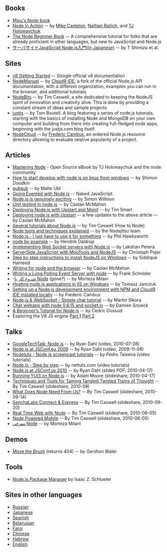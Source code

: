 ## Books

* [Mixu's Node book](http://book.mixu.net/)
* [Node In Action](http://www.manning.com/cantelon/) -- by [Mike Cantelon](https://github.com/mcantelon), [Nathan Rajlich](https://github.com/tootallnate), and [TJ Holowaychuk](https://github.com/visionmedia)
* [The Node Beginner Book](http://www.nodebeginner.org/) -- A comprehensive tutorial for folks that are already proficient in other languages, but new to JavaScript and Node.js
* [サーバサイドJavaScript Node.js入門(In Japanese)](http://www.amazon.co.jp/%E3%82%B5%E3%83%BC%E3%83%90%E3%82%B5%E3%82%A4%E3%83%89JavaScript-Node-js%E5%85%A5%E9%96%80-%E6%B8%85%E6%B0%B4%E4%BF%8A%E5%8D%9A/dp/4048703676/ref=sr_1_1?ie=UTF8&qid=1349928638&sr=8-1) -- by T Shimizu et al. 
## Sites

* [v8 Getting Started](https://developers.google.com/v8/get_started) -- Google official v8 documentation
* [NodeManual](http://www.nodemanual.org) -- by [Cloud9 IDE](http://www.c9.io), a fork of the official Node.js API documentation, with a different organization, examples you can run in the browser, and additional tutorials
* [NodeBits](http://www.nodebits.org) -- by Tim Caswell, a site dedicated to keeping the NodeJS spirit of innovation and creativity alive. This is done by providing a constant stream of ideas and sample projects.
* [justjs](http://justjs.com) -- by Tom Boutell. A blog featuring a series of node.js tutorials, starting with the basics of installing Node and MongoDB on your own computer and building from there into creating full-fledged node apps, beginning with the justjs.com blog itself.
* [NodeCloud](http://www.nodecloud.org/) -- by [Frederic Cambus](http://www.cambus.net), an ordered Node.js resource directory allowing to evaluate relative popularity of a project.

## Articles

* [Mastering Node](http://visionmedia.github.com/masteringnode/) - Open Source eBook by TJ Holowaychuk and the node community
* [How to start develop with node js on linux from windows](http://wiki.github.com/shimondoodkin/nodejs-autorestart/how-to-start-develop-with-node-js-on-linux) -- by Shimon Doodkin
* [pubsub](http://www.nonblocking.io/2009/06/scalable-pubsub-with-nodejs.html) -- by Malte Ubl
* [Going Evented with Node.js](http://blog.nakedjavascript.com/going-evented-with-nodejs) -- Naked JavaScript 
* [Node.js is genuinely exciting](http://simonwillison.net/2009/Nov/23/node/) -- by Simon Willison
* [Unit testing in node.js](http://caolanmcmahon.com/unit_testing_nodejs.html) -- by Caolan McMahon
* [Deploying Node.js with Upstart and Monit](http://howtonode.org/deploying-node-upstart-monit) -- by Tim Smart
* [Deploying node.js with Upstart](http://caolanmcmahon.com/deploying_nodejs_applications_with_upstart.html) -- a few updates to the above article -- by Caolan McMahon
* [Several tutorials about Node.js](http://howtonode.org/) -- by Tim Caswell (How to Node)
* [Node tools and techniques explained](http://blog.nodejitsu.com/) -- by the Nodejitsu team 
* [Node.js - I just have to use it for something](http://hawksworx.com/blog/nodejs-i-just-have-to-use-it-for-something) -- by Phil Hawksworth
* [node by example](http://blog.osbutler.com/categories/node-by-example/) -- by Hendrik Daldrup
* [Implementing Web Socket servers with Node.js](http://www.web2media.net/laktek/2010/05/04/implementing-web-socket-servers-with-node-js/) -- by Lakshan Perera
* [ServerSide JavaScript with MooTools and NodeJS](http://davidwalsh.name/mootools-nodejs) -- by Christoph Pojer
* [Step by step instructions to install NodeJS on Windows](http://boxysystems.com/?p=203) -- by Siddique Hameed
* [Writing for node and the browser](http://caolanmcmahon.com/writing_for_node_and_the_browser.html) -- by Caolan McMahon
* [Writing a Long Polling Event Server with node](https://go-left.com/blog/programming/long-polling-with-node-js/) -- by Frank Schröder
* -[شروع کار با Node](http://blog.nodejs.ir/node/2) (gone?) -- by Morteza Milani
* [Hosting node.js applications in IIS on Windows](http://tomasz.janczuk.org/2011/08/hosting-nodejs-applications-in-iis-on.html) -- by Tomasz Janczuk
* [Setting up a Node.js development environment with NPM and Cloud9 IDE installed locally](http://www.cambus.net/setting-up-a-node-js-development-environment-with-npm-and-cloud9-ide-installed-locally/) -- by Frederic Cambus
* [Node.js & WebSocket - Simple chat tutorial](http://www.martinsikora.com/nodejs-and-websocket-simple-chat-tutorial) -- by Martin Sikora
* [Chat webapp with node 0.6.15 and socket.io](http://cestfait.ch/content/chat-webapp-nodejs) -- by Damien Snoeck
* [A Beginner’s Tutorial for Node.js](http://project70.com/nodejs/beginners-tutorial-node-js/) -- by Cedric Dussud
* Exploring the V8 JS engine [Part 1](http://jcla1.com/blog/2012/01/07/exploring-the-v8-js-engine-part-1/) [Part 2](http://jcla1.com/blog/2012/01/08/exploring-the-v8-js-engine-part-2/)

## Talks
* [GoogleTechTalk: Node.js](http://www.youtube.com/watch?v=F6k8lTrAE2g) -- by Ryan Dahl (video, 2010-07-28)
* [Node.js at JSConf.eu 2009](http://jsconf.eu/2009/video_nodejs_by_ryan_dahl.html) -- by Ryan Dahl (video, 2009-11-08)
* [Nodetuts - Node.js screencast tutorials](http://nodetuts.com/) -- by Pedro Teixeira (video tutorials)
* [Node.js - Step by step](http://net.tutsplus.com/sessions/node-js-step-by-step/) -- by nettuts.com (video tutorials)
* [Node.js at JSConf.us 2010](http://nodejs.org/jsconf2010.pdf) -- by Ryan Dahl (slides PDF, 2010-04-17) 
* [Running YUI3 on Node.js](http://www.slideshare.net/apmoore/running-yui-3-on-nodejs) -- by Adam Moore (slideshare, 2010-04-17)
* [Techniques and Tools for Taming Tangled Twisted Trains of Thought](http://www.slideshare.net/creationix/techniques-and-tools-for-taming-tangled-twisted-trains-of-thought) -- By Tim Caswell (slideshare, 2010-09)
* [What Does Node Need From Us?](http://www.slideshare.net/creationix/what-does-node-need-from-us) -- By Tim Caswell (slideshare, 2010-09-14)
* [SenchaLabs Connect & Express](http://www.slideshare.net/creationix/senchalabs-connect-express) -- By Tim Caswell (slideshare, 2010-09-20)
* [Real Time Web with Node](http://www.slideshare.net/creationix/real-time-web-with-node) -- By Tim Caswell (slideshare, 2010-06-05)
* [Node Powered Mobile](http://www.slideshare.net/creationix/node-powered-mobile) -- By Tim Caswell (slideshare, 2010-06-05)
* [معرفی Node](http://weapi.org/fa/screencasts/15-introduction-to-nodejs) -- by Morteza Milani

## Demos

* [Move the Brush](http://www.movethebrush.com/) (returns 404) -- by Gershon Bialer

## Tools

* [Node.js Package Manager](http://npmjs.org/) by Isaac Z. Schlueter

## Sites in other languages

* [Russian](http://nodejs.ru/)
* [Japanese](http://nodejs.jp/)
* [Spanish](http://www.nodejs.es/)
* [Belarusian](http://www.designcontest.com/show/node-js-be)
* [Farsi](http://nodejs.ir/)
* [Chinese](http://cnodejs.org)
* [Hebrew](http://nodejs.co.il/)
* [English](http://nodejs-news.com/)